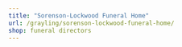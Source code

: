 ```yaml
---
title: "Sorenson-Lockwood Funeral Home"
url: /grayling/sorenson-lockwood-funeral-home/
shop: funeral directors
---
```


